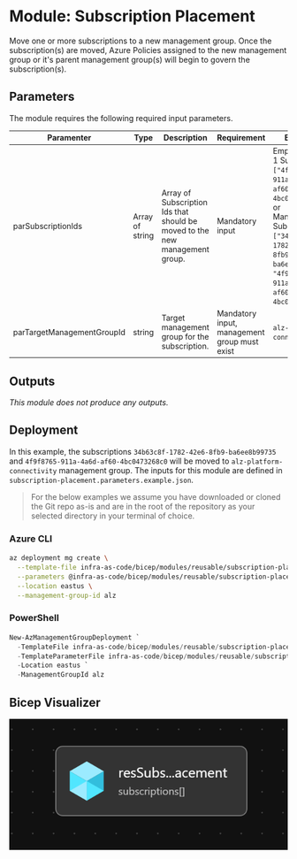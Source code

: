 # Module:  Subscription Placement

Move one or more subscriptions to a new management group.  Once the subscription(s) are moved, Azure Policies assigned to the new management group or it's parent management group(s) will begin to govern the subscription(s).

## Parameters

The module requires the following required input parameters.

 Paramenter | Type | Description | Requirement | Example
----------- | ---- | ----------- | ----------- | -------
parSubscriptionIds | Array of string | Array of Subscription Ids that should be moved to the new management group. | Mandatory input | Empty: `[]` or <br />1 Subscription: `["4f9f8765-911a-4a6d-af60-4bc0473268c0"]` or<br />Many Subscriptions: `["34b63c8f-1782-42e6-8fb9-ba6ee8b99735", "4f9f8765-911a-4a6d-af60-4bc0473268c0"]`
parTargetManagementGroupId | string | Target management group for the subscription. | Mandatory input, management group must exist | `alz-platform-connectivity` |

## Outputs
*This module does not produce any outputs.*

## Deployment

In this example, the subscriptions `34b63c8f-1782-42e6-8fb9-ba6ee8b99735` and `4f9f8765-911a-4a6d-af60-4bc0473268c0` will be moved to `alz-platform-connectivity` management group.  The inputs for this module are defined in `subscription-placement.parameters.example.json`.

> For the below examples we assume you have downloaded or cloned the Git repo as-is and are in the root of the repository as your selected directory in your terminal of choice.

### Azure CLI
```bash
az deployment mg create \
  --template-file infra-as-code/bicep/modules/reusable/subscription-placement/subscription-placement.bicep \
  --parameters @infra-as-code/bicep/modules/reusable/subscription-placement/subscription-placement.parameters.example.json \
  --location eastus \
  --management-group-id alz
```

### PowerShell

```powershell
New-AzManagementGroupDeployment `
  -TemplateFile infra-as-code/bicep/modules/reusable/subscription-placement/subscription-placement.bicep `
  -TemplateParameterFile infra-as-code/bicep/modules/reusable/subscription-placement/subscription-placement.parameters.example.json `
  -Location eastus `
  -ManagementGroupId alz
```

## Bicep Visualizer

![Bicep Visualizer](media/bicep-visualizer.png "Bicep Visualizer")
